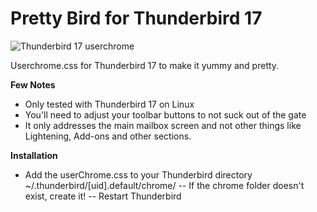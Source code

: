 Pretty Bird for Thunderbird 17
==========

![Thunderbird 17 userchrome](https://pbs.twimg.com/media/A_S_RhBCYAAiyri.png:medium)

Userchrome.css for Thunderbird 17 to make it yummy and pretty. 

**Few Notes**
- Only tested with Thunderbird 17 on Linux
- You'll need to adjust your toolbar buttons to not suck out of the gate
- It only addresses the main mailbox screen and not other things like Lightening, Add-ons and other sections.

**Installation**
- Add the userChrome.css to your Thunderbird directory ~/.thunderbird/[uid].default/chrome/
-- If the chrome folder doesn't exist, create it! 
-- Restart Thunderbird

